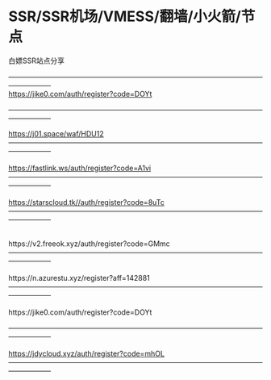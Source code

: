 # SSR/SSR机场/VMESS/翻墙/小火箭/节点
白嫖SSR站点分享


——————————————————————————————————————————  
https://jike0.com/auth/register?code=DOYt

                                        
—————————————————————————————————————————— </br>

https://j01.space/waf/HDU12
</br> 
—————————————————————————————————————————— 
</br> 
</br>
https://fastlink.ws/auth/register?code=A1vi
—————————————————————————————————————————— 
</br>
</br>
https://starscloud.tk//auth/register?code=8uTc
</br>
—————————————————————————————————————————— 
</br>

</br>
https://v2.freeok.xyz/auth/register?code=GMmc

</br>
—————————————————————————————————————————— 
</br>
</br>
https://n.azurestu.xyz/register?aff=142881
</br>
—————————————————————————————————————————— 
</br>
</br>
https://jike0.com/auth/register?code=DOYt
</br>

—————————————————————————————————————————— 
</br>
</br>
https://jdycloud.xyz/auth/register?code=mhOL
</br>
—————————————————————————————————————————— 

